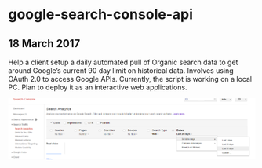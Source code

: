 # google-search-console-api

## 18 March 2017
Help a client setup a daily automated pull of Organic search data to get around Google’s current 90 day limit on historical data.  Involves using  OAuth 2.0 to access Google APIs.  Currently, the script is working on a local PC. Plan to deploy it as an interactive web applications.

![My image](https://github.com/mryap/google-search-console-api/blob/master/nintydays_google_search.png)

